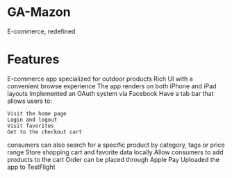 # GA-Mazon
E-commerce, redefined

# Features
E-commerce app specialized for outdoor products
Rich UI with a convenient browse experience
The app renders on both iPhone and iPad layouts
Implemented an OAuth system via Facebook
Have a tab bar that allows users to:

    Visit the home page
    Login and logout
    Visit favorites
    Get to the checkout cart

consumers can also search for a specific product by category, tags or price range
Store shopping cart and favorite data locally
Allow consumers to add products to the cart
Order can be placed through Apple Pay
Uploaded the app to TestFlight
